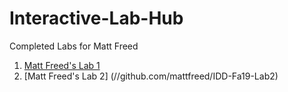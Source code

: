 # Interactive-Lab-Hub

Completed Labs for Matt Freed

1. [Matt Freed's Lab 1](//github.com/mattfreed/IDD-Fa18-Lab1)
2. [Matt Freed's Lab 2] (//github.com/mattfreed/IDD-Fa19-Lab2)

